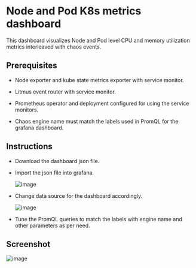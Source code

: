 # Node and Pod K8s metrics dashboard

This dashboard visualizes Node and Pod level CPU and memory utilization metrics interleaved with chaos events. 


## Prerequisites 

- Node exporter and kube state metrics exporter with service monitor.

- Litmus event router with service monitor.

- Prometheus operator and deployment configured for using the service monitors.

- Chaos engine name must match the labels used in PromQL for the grafana dashboard.


## Instructions

- Download the dashboard json file.

- Import the json file into grafana.

  ![image](https://github.com/ishangupta-ds/litmus/blob/monitoring/monitoring/screenshots/import-dashboard.png?raw=true)

- Change data source for the dashboard accordingly.

  ![image](https://github.com/ishangupta-ds/litmus/blob/monitoring/monitoring/screenshots/data-source-config.png?raw=true)

- Tune the PromQL queries to match the labels with engine name and other parameters as per need.


## Screenshot

  ![image](https://github.com/ishangupta-ds/litmus/blob/monitoring/monitoring/screenshots/Node-and-Pod-metrics-Dashboard.png?raw=true)